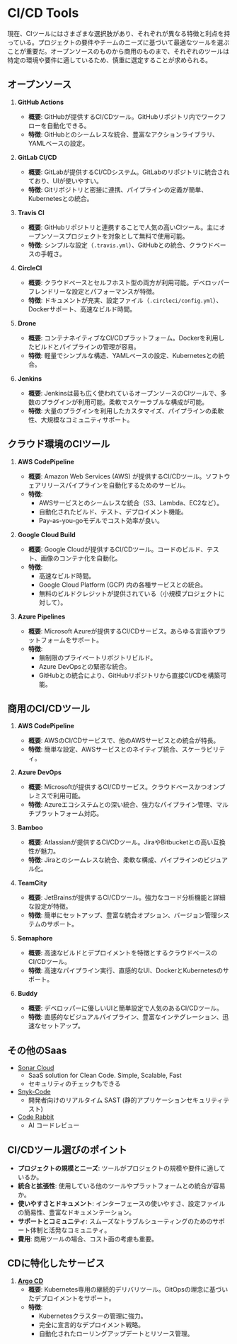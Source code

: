 # CI/CD Tools

現在、CIツールにはさまざまな選択肢があり、それぞれが異なる特徴と利点を持っている。プロジェクトの要件やチームのニーズに基づいて最適なツールを選ぶことが重要だ。オープンソースのものから商用のものまで、それぞれのツールは特定の環境や要件に適しているため、慎重に選定することが求められる。

## オープンソース

1. **GitHub Actions**
   - **概要**: GitHubが提供するCI/CDツール。GitHubリポジトリ内でワークフローを自動化できる。
   - **特徴**: GitHubとのシームレスな統合、豊富なアクションライブラリ、YAMLベースの設定。

2. **GitLab CI/CD**
   - **概要**: GitLabが提供するCI/CDシステム。GitLabのリポジトリに統合されており、UIが使いやすい。
   - **特徴**: Gitリポジトリと密接に連携、パイプラインの定義が簡単、Kubernetesとの統合。

3. **Travis CI**
   - **概要**: GitHubリポジトリと連携することで人気の高いCIツール。主にオープンソースプロジェクトを対象として無料で使用可能。
   - **特徴**: シンプルな設定（`.travis.yml`）、GitHubとの統合、クラウドベースの手軽さ。

4. **CircleCI**
   - **概要**: クラウドベースとセルフホスト型の両方が利用可能。デベロッパーフレンドリーな設定とパフォーマンスが特徴。
   - **特徴**: ドキュメントが充実、設定ファイル（`.circleci/config.yml`）、Dockerサポート、高速なビルド時間。

5. **Drone**
   - **概要**: コンテナネイティブなCI/CDプラットフォーム。Dockerを利用したビルドとパイプラインの管理が容易。
   - **特徴**: 軽量でシンプルな構造、YAMLベースの設定、Kubernetesとの統合。

6. **Jenkins**
   - **概要**: Jenkinsは最も広く使われているオープンソースのCIツールで、多数のプラグインが利用可能。柔軟でスケーラブルな構成が可能。
   - **特徴**: 大量のプラグインを利用したカスタマイズ、パイプラインの柔軟性、大規模なコミュニティサポート。

## クラウド環境のCIツール

1. **AWS CodePipeline**
   - **概要**: Amazon Web Services (AWS) が提供するCI/CDツール。ソフトウェアリリースパイプラインを自動化するためのサービル。
   - **特徴**:
     - AWSサービスとのシームレスな統合（S3、Lambda、EC2など）。
     - 自動化されたビルド、テスト、デプロイメント機能。
     - Pay-as-you-goモデルでコスト効率が良い。

2. **Google Cloud Build**
   - **概要**: Google Cloudが提供するCI/CDツール。コードのビルド、テスト、画像のコンテナ化を自動化。
   - **特徴**:
     - 高速なビルド時間。
     - Google Cloud Platform (GCP) 内の各種サービスとの統合。
     - 無料のビルドクレジットが提供されている（小規模プロジェクトに対して）。

3. **Azure Pipelines**
   - **概要**: Microsoft Azureが提供するCI/CDサービス。あらゆる言語やプラットフォームをサポート。
   - **特徴**:
     - 無制限のプライベートリポジトリビルド。
     - Azure DevOpsとの緊密な統合。
     - GitHubとの統合により、GitHubリポジトリから直接CI/CDを構築可能。

## 商用のCI/CDツール

1. **AWS CodePipeline**
   - **概要**: AWSのCI/CDサービスで、他のAWSサービスとの統合が特長。
   - **特徴**: 簡単な設定、AWSサービスとのネイティブ統合、スケーラビリティ。

2. **Azure DevOps**
   - **概要**: Microsoftが提供するCI/CDサービス。クラウドベースかつオンプレミスで利用可能。
   - **特徴**: Azureエコシステムとの深い統合、強力なパイプライン管理、マルチプラットフォーム対応。

3. **Bamboo**
   - **概要**: Atlassianが提供するCI/CDツール。JiraやBitbucketとの高い互換性が魅力。
   - **特徴**: Jiraとのシームレスな統合、柔軟な構成、パイプラインのビジュアル化。

4. **TeamCity**
   - **概要**: JetBrainsが提供するCI/CDツール。強力なコード分析機能と詳細な設定が特徴。
   - **特徴**: 簡単にセットアップ、豊富な統合オプション、バージョン管理システムのサポート。

5. **Semaphore**
   - **概要**: 高速なビルドとデプロイメントを特徴とするクラウドベースのCI/CDツール。
   - **特徴**: 高速なパイプライン実行、直感的なUI、DockerとKubernetesのサポート。

6. **Buddy**
   - **概要**: デベロッパーに優しいUIと簡単設定で人気のあるCI/CDツール。
   - **特徴**: 直感的なビジュアルパイプライン、豊富なインテグレーション、迅速なセットアップ。

## その他のSaas

- [Sonar Cloud](https://www.sonarsource.com/products/sonarcloud/)
  - SaaS solution for Clean Code. Simple, Scalable, Fast
  - セキュリティのチェックもできる
- [Snyk-Code](https://snyk.io/jp/product/snyk-code/)
  - 開発者向けのリアルタイム SAST (静的アプリケーションセキュリティテスト)
- [Code Rabbit](https://coderabbit.ai/ja/)
  - AI コードレビュー

## CI/CDツール選びのポイント

- **プロジェクトの規模とニーズ**: ツールがプロジェクトの規模や要件に適しているか。
- **統合と拡張性**: 使用している他のツールやプラットフォームとの統合が容易か。
- **使いやすさとドキュメント**: インターフェースの使いやすさ、設定ファイルの簡易性、豊富なドキュメンテーション。
- **サポートとコミュニティ**: スムーズなトラブルシューティングのためのサポート体制と活発なコミュニティ。
- **費用**: 商用ツールの場合、コスト面の考慮も重要。

## CDに特化したサービス

1. **[Argo CD]((https://argo-cd.readthedocs.io/en/stable/))**
   - **概要**: Kubernetes専用の継続的デリバリツール。GitOpsの理念に基づいたデプロイメントをサポート。
   - **特徴**:
     - Kubernetesクラスターの管理に強力。
     - 完全に宣言的なデプロイメント戦略。
     - 自動化されたローリングアップデートとリソース管理。
